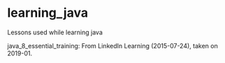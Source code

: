 # learning_java
Lessons used while learning java

java_8_essential_training: From LinkedIn Learning (2015-07-24), taken on 2019-01.
